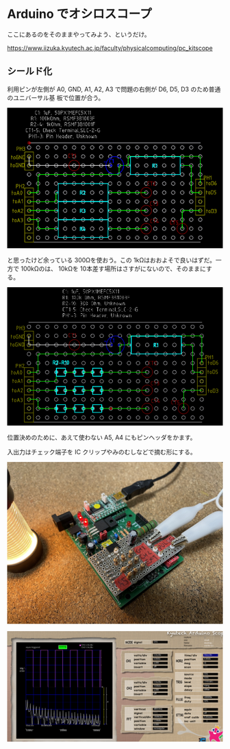 # Arduino でオシロスコープ

ここにあるのをそのままやってみよう、というだけ。

https://www.iizuka.kyutech.ac.jp/faculty/physicalcomputing/pc_kitscope

## シールド化

利用ピンが左側が A0, GND, A1, A2, A3 で問題の右側が D6, D5, D3 のため普通のユニバーサル基
板で位置が合う。

![シールド設計図](./librecad/Ossillo_1.png)

と思ったけど余っている 300Ωを使おう。この 1kΩはおおよそで良いはずだ。一方で 100kΩのは、
10kΩを 10本差す場所はさすがにないので、そのままにする。

![シールド設計図 2](./librecad/Ossillo2.png)

位置決めのために、あえて使わない A5, A4 にもピンヘッダをかます。

入出力はチェック端子を IC クリップやみのむしなどで摘む形にする。

![PWN 波形を確認している本体](./figure/完成写真.jpg)

![アプリ](./figure/アプリ画面.png)
